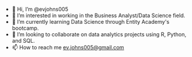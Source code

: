 - 👋 Hi, I’m @evjohns005
- 👀 I’m interested in working in the Business Analyst/Data Science field.
- 🌱 I’m currently learning Data Science through Entity Academy's bootcamp.
- 💞️ I’m looking to collaborate on data analytics projects using R, Python, and SQL.
- 📫 How to reach me ev.johns005@gmail.com

<!---
evjohns005/evjohns005 is a ✨ special ✨ repository because its `README.md` (this file) appears on your GitHub profile.
You can click the Preview link to take a look at your changes.
--->
